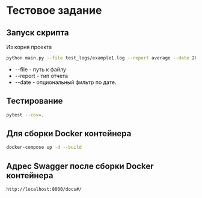 # Тестовое задание

## Запуск скрипта 

Из корня проекта

```bash
python main.py --file test_logs/example1.log --report average --date 2025-06-22
```

* --file - путь к файлу
* --report - тип отчета 
* --date - опциональный фильтр по дате. 

## Тестирование

```bash
pytest --cov=.
```

## Для сборки Docker контейнера

```bash
docker-compose up -d --build
```

## Адрес Swagger после сборки Docker контейнера

```
http://localhost:8000/docs#/
```